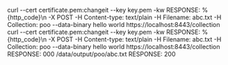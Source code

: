 curl --cert certificate.pem:changeit --key key.pem -kw RESPONSE: %{http_code}\n -X POST -H Content-type: text/plain -H Filename: abc.txt -H Collection: poo --data-binary hello world https://localhost:8443/collection
curl --cert certificate.pem:changeit --key key.pem -kw RESPONSE: %{http_code}\n -X POST -H Content-type: text/plain -H Filename: abc.txt -H Collection: poo --data-binary hello world https://localhost:8443/collection
RESPONSE: 000
/data/output/poo/abc.txt
RESPONSE: 200

